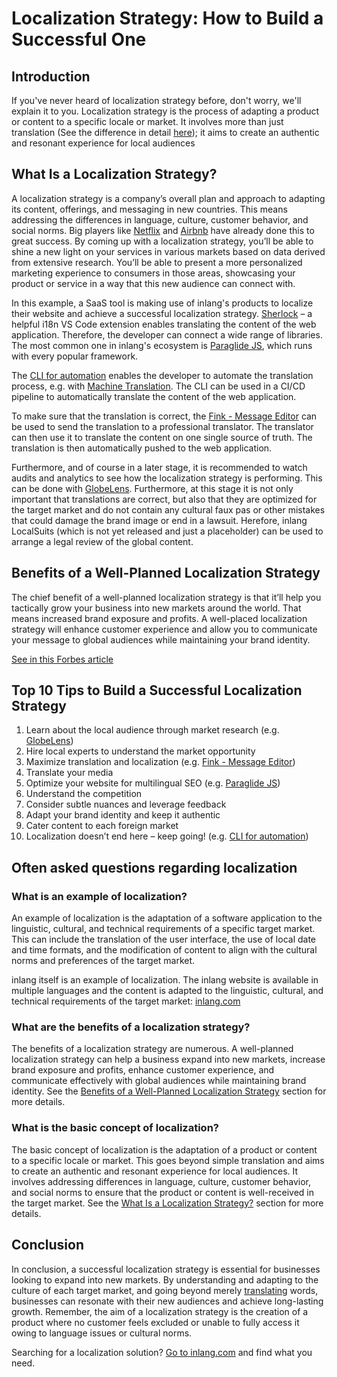 # Localization Strategy: How to Build a Successful One

## Introduction

If you've never heard of localization strategy before, don't worry, we'll explain it to you. Localization strategy is the process of adapting a product or content to a specific locale or market. It involves more than just translation (See the difference in detail [here](https://www.smartling.com/resources/101/how-is-translation-different-from-localization/)); it aims to create an authentic and resonant experience for local audiences

## What Is a Localization Strategy?

A localization strategy is a company’s overall plan and approach to adapting its content, offerings, and messaging in new countries. This means addressing the differences in language, culture, customer behavior, and social norms. Big players like [Netflix](https://netflix.com) and [Airbnb](https://airbnb.com) have already done this to great success. By coming up with a localization strategy, you’ll be able to shine a new light on your services in various markets based on data derived from extensive research. You’ll be able to present a more personalized marketing experience to consumers in those areas, showcasing your product or service in a way that this new audience can connect with.

<doc-figure src="https://cdn.jsdelivr.net/gh/opral/monorepo@latest/inlang/guides/localization-strategy/assets/strategy.jpg" alt="inlang ecosystem" caption="Localization strategy within the inlang ecosystem"></doc-figure>

In this example, a SaaS tool is making use of inlang's products to localize their website and achieve a successful localization strategy.
[Sherlock](https://inlang.com/m/r7kp499g/app-inlang-ideExtension) – a helpful i18n VS Code extension enables translating the content of the web application. Therefore, the developer can connect a wide range of libraries. The most common one in inlang's ecosystem is [Paraglide JS](/m/gerre34r/library-inlang-paraglideJs), which runs with every popular framework. 

The [CLI for automation](/m/2qj2w8pu/app-inlang-cli) enables the developer to automate the translation process, e.g. with [Machine Translation](https://en.wikipedia.org/wiki/Machine_translation). The CLI can be used in a CI/CD pipeline to automatically translate the content of the web application.

To make sure that the translation is correct, the [Fink - Message Editor](/m/tdozzpar/app-inlang-finkLocalizationEditor) can be used to send the translation to a professional translator. The translator can then use it to translate the content on one single source of truth. The translation is then automatically pushed to the web application.

Furthermore, and of course in a later stage, it is recommended to watch audits and analytics to see how the localization strategy is performing. This can be done with [GlobeLens](/m/92fst3wd/app-inlang-globelens). Furthermore, at this stage it is not only important that translations are correct, but also that they are optimized for the target market and do not contain any cultural faux pas or other mistakes that could damage the brand image or end in a lawsuit. Herefore, inlang LocalSuits (which is not yet released and just a placeholder) can be used to arrange a legal review of the global content.


## Benefits of a Well-Planned Localization Strategy

The chief benefit of a well-planned localization strategy is that it’ll help you tactically grow your business into new markets around the world. That means increased brand exposure and profits. A well-placed localization strategy will enhance customer experience and allow you to communicate your message to global audiences while maintaining your brand identity.

<doc-features>
  <doc-feature text-color="#30594d" color="#81EDCE" title="Increased sales in target markets" icon="mdi:cash"></doc-feature>
  <doc-feature text-color="#30594d" color="#81EDCE" title="Increase in lead generation" icon="mdi:account-filter"></doc-feature>
  <doc-feature text-color="#30594d" color="#81EDCE" title="Improved user experience" icon="mdi:braille"></doc-feature>
</doc-features>

[See in this Forbes article](https://www.forbes.com/sites/forbesbusinesscouncil/2022/01/24/three-important-aspects-of-localization-often-overlooked-by-small-businesses/)

## Top 10 Tips to Build a Successful Localization Strategy

1. Learn about the local audience through market research (e.g. [GlobeLens](/m/92fst3wd/app-inlang-globelens))
2. Hire local experts to understand the market opportunity
3. Maximize translation and localization (e.g. [Fink - Message Editor](/m/tdozzpar/app-inlang-finkLocalizationEditor))
4. Translate your media 
5. Optimize your website for multilingual SEO (e.g. [Paraglide JS](/m/gerre34r/library-inlang-paraglideJs))
6. Understand the competition 
7. Consider subtle nuances and leverage feedback 
8. Adapt your brand identity and keep it authentic 
9. Cater content to each foreign market 
10. Localization doesn’t end here – keep going! (e.g. [CLI for automation](/m/2qj2w8pu/app-inlang-cli))

## Often asked questions regarding localization

### What is an example of localization?

An example of localization is the adaptation of a software application to the linguistic, cultural, and technical requirements of a specific target market. This can include the translation of the user interface, the use of local date and time formats, and the modification of content to align with the cultural norms and preferences of the target market.

inlang itself is an example of localization. The inlang website is available in multiple languages and the content is adapted to the linguistic, cultural, and technical requirements of the target market: [inlang.com](/)


### What are the benefits of a localization strategy?

The benefits of a localization strategy are numerous. A well-planned localization strategy can help a business expand into new markets, increase brand exposure and profits, enhance customer experience, and communicate effectively with global audiences while maintaining brand identity. See the [Benefits of a Well-Planned Localization Strategy](#benefits-of-a-well-planned-localization-strategy) section for more details.

### What is the basic concept of localization?

The basic concept of localization is the adaptation of a product or content to a specific locale or market. This goes beyond simple translation and aims to create an authentic and resonant experience for local audiences. It involves addressing differences in language, culture, customer behavior, and social norms to ensure that the product or content is well-received in the target market. See the [What Is a Localization Strategy?](#what-is-a-localization-strategy) section for more details.

## Conclusion

In conclusion, a successful localization strategy is essential for businesses looking to expand into new markets. By understanding and adapting to the culture of each target market, and going beyond merely [translating](/m/tdozzpar/app-inlang-finkLocalizationEditor) words, businesses can resonate with their new audiences and achieve long-lasting growth. Remember, the aim of a localization strategy is the creation of a product where no customer feels excluded or unable to fully access it owing to language issues or cultural norms.

Searching for a localization solution? [Go to inlang.com](/) and find what you need.

